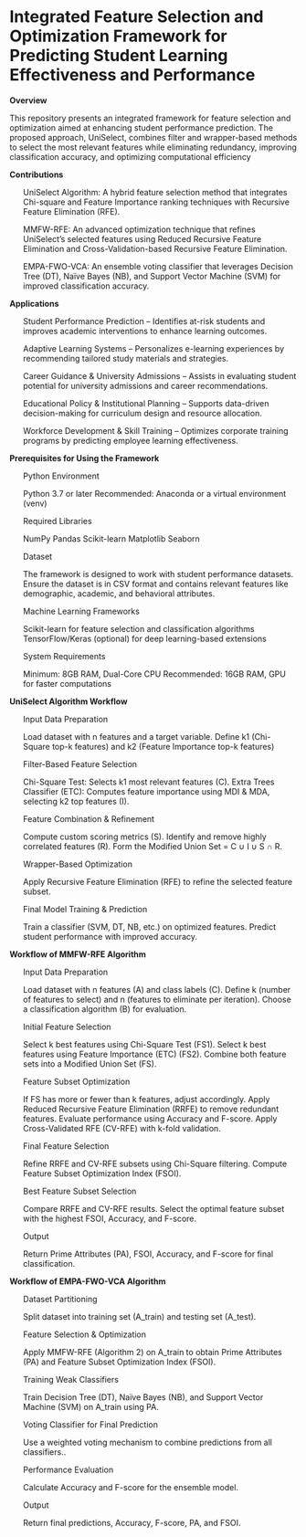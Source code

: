 <h1>Integrated Feature Selection and Optimization Framework for Predicting Student Learning Effectiveness and Performance</h1>
<p><b>Overview</b></p>
<p>This repository presents an integrated framework for feature selection and optimization aimed at enhancing student performance prediction. The proposed approach, UniSelect, combines filter and wrapper-based methods to select the most relevant features while eliminating redundancy, improving classification accuracy, and optimizing computational efficiency</p>
<p><b>Contributions</b></p>
<p><ol>UniSelect Algorithm: A hybrid feature selection method that integrates Chi-square and Feature Importance ranking techniques with Recursive Feature Elimination (RFE).</ol></p>
<p><ol>MMFW-RFE: An advanced optimization technique that refines UniSelect’s selected features using Reduced Recursive Feature Elimination and Cross-Validation-based Recursive Feature Elimination.</ol></p>
<p><ol>EMPA-FWO-VCA: An ensemble voting classifier that leverages Decision Tree (DT), Naïve Bayes (NB), and Support Vector Machine (SVM) for improved classification accuracy.</ol></p>
<p><b>Applications</b></p>
<p><ol>Student Performance Prediction – Identifies at-risk students and improves academic interventions to enhance learning outcomes.</ol></p>
<p><ol>Adaptive Learning Systems – Personalizes e-learning experiences by recommending tailored study materials and strategies.</ol></p>
<p><ol>Career Guidance & University Admissions – Assists in evaluating student potential for university admissions and career recommendations.</ol></p>
<p><ol>Educational Policy & Institutional Planning – Supports data-driven decision-making for curriculum design and resource allocation.</ol></p>
<p><ol>Workforce Development & Skill Training – Optimizes corporate training programs by predicting employee learning effectiveness.</ol></p>
<p><b>Prerequisites for Using the Framework</b></p>
<p><ol>Python Environment

Python 3.7 or later
Recommended: Anaconda or a virtual environment (venv)</ol></p>

<p><ol>Required Libraries 

NumPy
Pandas
Scikit-learn
Matplotlib
Seaborn</ol></p>

<p><ol>Dataset

The framework is designed to work with student performance datasets.
Ensure the dataset is in CSV format and contains relevant features like demographic, academic, and behavioral attributes.</ol></p>


<p><ol>Machine Learning Frameworks

Scikit-learn for feature selection and classification algorithms
TensorFlow/Keras (optional) for deep learning-based extensions</ol></p>




<p><ol>System Requirements

Minimum: 8GB RAM, Dual-Core CPU
Recommended: 16GB RAM, GPU for faster computations</ol></p>


<p><b>UniSelect Algorithm Workflow</b></p>
<P><ol>Input Data Preparation
  
Load dataset with n features and a target variable.
Define k1 (Chi-Square top-k features) and k2 (Feature Importance top-k features)</ol></P>
<p><ol>Filter-Based Feature Selection

Chi-Square Test: Selects k1 most relevant features (C).
Extra Trees Classifier (ETC): Computes feature importance using MDI & MDA, selecting k2 top features (I).</ol></p>
<p><ol>Feature Combination & Refinement

Compute custom scoring metrics (S).
Identify and remove highly correlated features (R).
Form the Modified Union Set = C ∪ I ∪ S ∩ R.</ol></p>
<p><ol>Wrapper-Based Optimization

Apply Recursive Feature Elimination (RFE) to refine the selected feature subset.</ol></p>
<p><ol>Final Model Training & Prediction

Train a classifier (SVM, DT, NB, etc.) on optimized features.
Predict student performance with improved accuracy.</ol></p>


<p><b>Workflow of MMFW-RFE Algorithm</b></p>
<P><ol>Input Data Preparation
  
Load dataset with n features (A) and class labels (C).
Define k (number of features to select) and n (features to eliminate per iteration).
Choose a classification algorithm (B) for evaluation. </ol></P>


<p><ol>Initial Feature Selection

Select k best features using Chi-Square Test (FS1).
Select k best features using Feature Importance (ETC) (FS2).
Combine both feature sets into a Modified Union Set (FS).</ol></p>


<p><ol>Feature Subset Optimization

If FS has more or fewer than k features, adjust accordingly.
Apply Reduced Recursive Feature Elimination (RRFE) to remove redundant features.
Evaluate performance using Accuracy and F-score.
Apply Cross-Validated RFE (CV-RFE) with k-fold validation.</ol></p>


<p><ol>Final Feature Selection

Refine RRFE and CV-RFE subsets using Chi-Square filtering.
Compute Feature Subset Optimization Index (FSOI).</ol></p>


<p><ol>Best Feature Subset Selection

Compare RRFE and CV-RFE results.
Select the optimal feature subset with the highest FSOI, Accuracy, and F-score.
</ol></p>


<p><ol>Output

Return Prime Attributes (PA), FSOI, Accuracy, and F-score for final classification.
</ol></p>




<p><b>Workflow of EMPA-FWO-VCA Algorithm </b></p>
<P><ol>Dataset Partitioning
  
Split dataset into training set (A_train) and testing set (A_test). </ol></P>


<p><ol>Feature Selection & Optimization

Apply MMFW-RFE (Algorithm 2) on A_train to obtain Prime Attributes (PA) and Feature Subset Optimization Index (FSOI).</ol></p>


<p><ol>Training Weak Classifiers

Train Decision Tree (DT), Naïve Bayes (NB), and Support Vector Machine (SVM) on A_train using PA.</ol></p>


<p><ol>Voting Classifier for Final Prediction

Use a weighted voting mechanism to combine predictions from all classifiers..</ol></p>


<p><ol>Performance Evaluation

Calculate Accuracy and F-score for the ensemble model.
</ol></p>









<p><ol>Output

Return final predictions, Accuracy, F-score, PA, and FSOI.
</ol></p>



